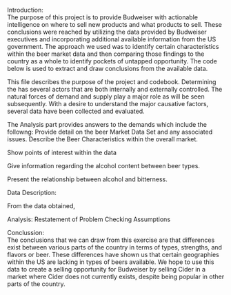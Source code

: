 Introduction:    
The purpose of this project is to provide Budweiser with actionable intelligence on where to sell new products and what products to sell.  These conclusions were reached by utilizing the data provided by Budweiser executives and incorporating additional available information from the US government.   The approach we used was to identify certain characteristics within the beer market data and then comparing those findings to the country as a whole to identify pockets of untapped opportunity.  The code below is used to extract and draw conclusions from the available data.  

This file describes the purpose of the project and codebook.
Determining the has several actors that are both internally and externally controlled. The natural forces of demand and supply play a major role as will be seen subsequently. With a desire to understand the major causative factors, several data have been collected and evaluated.  

The Analysis part provides answers to the demands which include the followng:
Provide detail on the beer Market Data Set and any associated issues.
Describe the Beer Characteristics within the overall market.  

Show points of interest within the data  

Give information regarding the alcohol content between beer types.  

Present the relationship between alcohol and bitterness.  

Data Description:  

From the data obtained,  

Analysis: Restatement of Problem
Checking Assumptions  

Conclussion:  
The conclusions that we can draw from this exercise are that differences exist between various parts of the country in terms of types, strengths, and flavors or beer.  These differences have shown us that certain geographies within the US are lacking in types of beers available.  We hope to use this data to create a selling opportunity for Budweiser by selling Cider in a market where Cider does not currently exists, despite being popular in other parts of the country.
